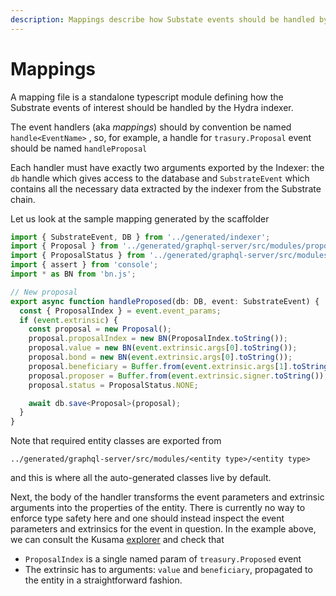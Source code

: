 ```yaml
---
description: Mappings describe how Substate events should be handled by the indexer
---
```


# Mappings

A mapping file is a standalone typescript module defining how the Substrate events of interest should be handled by the Hydra indexer.

The event handlers \(aka _mappings_\) should by convention be named `handle<EventName>` , so, for example, a handle for `trasury.Proposal` event should be named `handleProposal` 

Each handler must have exactly two arguments exported by the Indexer: the `db` handle which gives access to the database and `SubstrateEvent` which contains all the necessary data extracted by the indexer from the Substrate chain.

Let us look at the sample mapping generated by the scaffolder

```typescript
import { SubstrateEvent, DB } from '../generated/indexer';
import { Proposal } from '../generated/graphql-server/src/modules/proposal/proposal.model';
import { ProposalStatus } from '../generated/graphql-server/src/modules/enums/enums';
import { assert } from 'console';
import * as BN from 'bn.js';

// New proposal
export async function handleProposed(db: DB, event: SubstrateEvent) {
  const { ProposalIndex } = event.event_params;
  if (event.extrinsic) {
    const proposal = new Proposal();
    proposal.proposalIndex = new BN(ProposalIndex.toString());
    proposal.value = new BN(event.extrinsic.args[0].toString());
    proposal.bond = new BN(event.extrinsic.args[0].toString());
    proposal.beneficiary = Buffer.from(event.extrinsic.args[1].toString());
    proposal.proposer = Buffer.from(event.extrinsic.signer.toString());
    proposal.status = ProposalStatus.NONE;

    await db.save<Proposal>(proposal);
  }
}
```

Note that required entity classes are exported from 

```text
../generated/graphql-server/src/modules/<entity type>/<entity type>
```

and this is where all the auto-generated classes live by default.

Next, the body of the handler transforms the event parameters and extrinsic arguments into the properties of the entity. There is currently no way to enforce type safety here and one should instead inspect the event parameters and extrinsics for the event in question. In the example above, we can consult the Kusama [explorer](https://kusama.subscan.io/extrinsic/0x1bba67ddb62117fc64710e35b6ccbef64d4df528d78310ccca725137e75823d4?event=2022835-5) and check that 

* `ProposalIndex` is a single named param of `treasury.Proposed` event
* The extrinsic has to arguments: `value` and `beneficiary`, propagated to the entity in a straightforward fashion.

